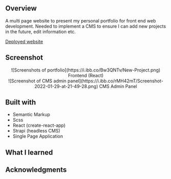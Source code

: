 ## Overview

A multi page website to present my personal portfolio for front end web development. Needed to implement a CMS to ensure I can add new projects in the future, edit information etc.

[Deployed website](https://portfolio-p3z4.onrender.com/)

## Screenshot

<div align=center>
  ![Screenshots of portfolio](https://i.ibb.co/Bw3QNTv/New-Project.png)
  Frontend (React)
</div>

<div align=center>
  ![Screenshot of CMS admin panel](https://i.ibb.co/rMH42mT/Screenshot-2022-01-29-at-21-49-28.png)
  CMS Admin Panel
</div>

## Built with

- Semantic Markup
- Scss
- React (create-react-app)
- Strapi (headless CMS)
- Single Page Application

## What I learned

## Acknowledgments
